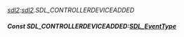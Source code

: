 _[sdl2](../../modules/sdl2/sdl2-module.md):[sdl2](../../modules/sdl2/sdl2-module.md).SDL\_CONTROLLERDEVICEADDED_
##### Const SDL\_CONTROLLERDEVICEADDED:[SDL_EventType](../../modules/sdl2/sdl2-sdl_eventtype.md)
